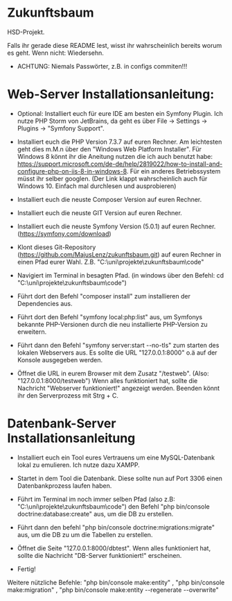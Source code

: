 # Zukunftsbaum

HSD-Projekt.

Falls ihr gerade diese README lest, wisst ihr wahrscheinlich bereits worum es geht. Wenn nicht: Wiedersehn.

* ACHTUNG: Niemals Passwörter, z.B. in configs commiten!!!


# Web-Server Installationsanleitung:

- Optional: Installiert euch für eure IDE am besten ein Symfony Plugin. Ich nutze PHP Storm von JetBrains, da geht es über File -> Settings -> Plugins -> "Symfony Support".

- Installiert euch die PHP Version 7.3.7 auf euren Rechner. Am leichtesten geht dies m.M.n über den "Windows Web Platform Installer". Für Windows 8 könnt ihr die Aneitung nutzen die ich auch benutzt habe: https://support.microsoft.com/de-de/help/2819022/how-to-install-and-configure-php-on-iis-8-in-windows-8. Für ein anderes Betriebssystem müsst ihr selber googlen. (Der Link klappt wahrscheinlich auch für Windows 10. Einfach mal durchlesen und ausprobieren)

- Installiert euch die neuste Composer Version auf euren Rechner.

- Installiert euch die neuste GIT Version auf euren Rechner.

- Installiert euch die neuste Symfony Version (5.0.1) auf euren Rechner. (https://symfony.com/download)

- Klont dieses Git-Repository (https://github.com/MajusLenz/zukunftsbaum.git) auf euren Rechner in einen Pfad eurer Wahl. Z.B. "C:\uni\projekte\zukunftsbaum\code"

- Navigiert im Terminal in besagten Pfad. (in windows über den Befehl: cd "C:\uni\projekte\zukunftsbaum\code")

- Führt dort den Befehl "composer install" zum installieren der Dependencies aus.

- Führt dort den Befehl "symfony local:php:list" aus, um Symfonys bekannte PHP-Versionen durch die neu installierte PHP-Version zu erweitern.

- Führt dann den Befehl "symfony server:start --no-tls" zum starten des lokalen Webservers aus. Es sollte die URL "127.0.0.1:8000" o.ä auf der Konsole ausgegeben werden.

- Öffnet die URL in eurem Browser mit dem Zusatz "/testweb". (Also: "127.0.0.1:8000/testweb")
Wenn alles funktioniert hat, sollte die Nachricht "Webserver funktioniert!" angezeigt werden.
Beenden könnt ihr den Serverprozess mit Strg + C.


# Datenbank-Server Installationsanleitung

- Installiert euch ein Tool eures Vertrauens um eine MySQL-Datenbank lokal zu emulieren. Ich nutze dazu XAMPP.

- Startet in dem Tool die Datenbank. Diese sollte nun auf Port 3306 einen Datenbankprozess laufen haben.

- Führt im Terminal im noch immer selben Pfad (also z.B: "C:\uni\projekte\zukunftsbaum\code") den Befehl "php bin/console doctrine:database:create" aus, um die DB zu erstellen.

- Führt dann den befehl "php bin/console doctrine:migrations:migrate" aus, um die DB zu um die Tabellen zu erstellen.

- Öffnet die Seite "127.0.0.1:8000/dbtest". Wenn alles funktioniert hat, sollte die Nachricht "DB-Server funktioniert!" erscheinen.

- Fertig!


Weitere nützliche Befehle: "php bin/console make:entity" , "php bin/console make:migration" , "php bin/console make:entity --regenerate --overwrite"


